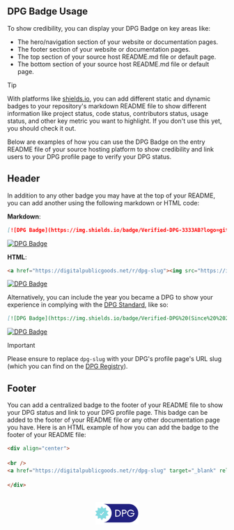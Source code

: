 ## DPG Badge Usage

To show credibility, you can display your DPG Badge on key areas like:
- The hero/navigation section of your website or documentation pages.
- The footer section of your website or documentation pages.
- The top section of your source host README.md file or default page.
- The bottom section of your source host README.md file or default page.

> [!TIP]
>
> With platforms like [shields.io](https://shields.io?ref=dpga), you can add different static and dynamic badges to your repository's markdown README file to show different information like project status, code status, contributors status, usage status, and other key metric you want to highlight. If you don't use this yet, you should check it out.

Below are examples of how you can use the DPG Badge on the entry README file of your source hosting platform to show credibility and link users to your DPG profile page to verify your DPG status.

## Header

In addition to any other badge you may have at the top of your README, you can add another using the following markdown or HTML code:

**Markdown**:
```markdown
[![DPG Badge](https://img.shields.io/badge/Verified-DPG-3333AB?logo=github)](https://digitalpublicgoods.net/r/dpg-slug)
```

[![DPG Badge](https://img.shields.io/badge/Verified-DPG-3333AB?logo=github)](https://digitalpublicgoods.net/r/dpg-slug)

**HTML**:
```html
<a href="https://digitalpublicgoods.net/r/dpg-slug"><img src="https://img.shields.io/badge/Verified-DPG-3333AB?logo=github" alt="DPG Badge"></a>
```

<a href="https://digitalpublicgoods.net/r/dpg-slug"><img src="https://img.shields.io/badge/Verified-DPG-3333AB?logo=github" alt="DPG Badge"></a>

Alternatively, you can include the year you became a DPG to show your experience in complying with the [DPG Standard](https://digitalpublicgoods.net/standard), like so:

```markdown
[![DPG Badge](https://img.shields.io/badge/Verified-DPG%20(Since%20%202022)-3333AB?logo=github)](https://digitalpublicgoods.net/r/dpg-slug)
```

[![DPG Badge](https://img.shields.io/badge/Verified-DPG%20(Since%20%202022)-3333AB?logo=github)](https://digitalpublicgoods.net/r/dpg-slug)

> [!IMPORTANT]
>
> Please ensure to replace `dpg-slug` with your DPG's profile page's URL slug (which you can find on the [DPG Registry](https://digitalpublicgoods.net/registry)).

## Footer

You can add a centralized badge to the footer of your README file to show your DPG status and link to your DPG profile page. This badge can be added to the footer of your README file or any other documentation page you have. Here is an HTML example of how you can add the badge to the footer of your README file:

```html
<div align="center">

<br />
<a href="https://digitalpublicgoods.net/r/dpg-slug" target="_blank" rel="noopener noreferrer"><img src="https://github.com/DPGAlliance/dpg-resources/blob/main/docs/assets/dpg-badge.png?raw=true" width="100" alt="Digital Public Goods Badge"></a>

</div>
```

<div align="center">

<br />
<a href="https://digitalpublicgoods.net/registry" target="_blank" rel="noopener noreferrer"><img src="https://github.com/DPGAlliance/dpg-resources/blob/main/docs/assets/dpg-badge.png?raw=true" width="100" alt="Digital Public Goods Badge"></a>

</div>